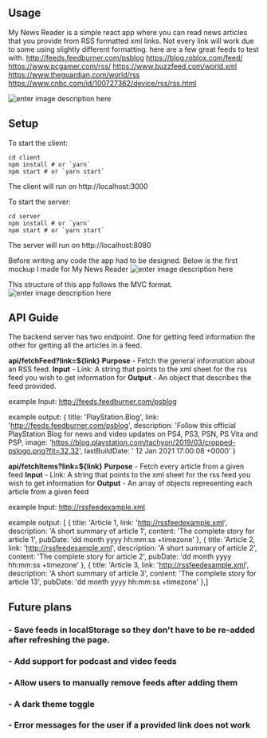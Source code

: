 
## Usage
My News Reader is a simple react app where you can read news articles that you provide from RSS formatted xml links. Not every link will work due to some using slightly different formatting. here are a few great feeds to test with.
http://feeds.feedburner.com/psblog
https://blog.roblox.com/feed/
https://www.pcgamer.com/rss/
https://www.buzzfeed.com/world.xml
https://www.theguardian.com/world/rss
https://www.cnbc.com/id/100727362/device/rss/rss.html

![enter image description here](https://media0.giphy.com/media/1Yr0G20W3gPexYoWex/giphy.gif)
## Setup
To start the client:
```
cd client
npm install # or `yarn`
npm start # or `yarn start`
```

The client will run on http://localhost:3000

To start the server:
```
cd server
npm install # or `yarn`
npm start # or `yarn start`
```

The server will run on http://localhost:8080

Before writing any code the app had to be designed. Below is the first mockup I made for My News Reader
![enter image description here](https://i.imgur.com/lYQN1EX.png)

This structure of this app follows the MVC format. 
![enter image description here](https://i.imgur.com/1PCmbQS.png)

## API Guide
The backend server has two endpoint. One for getting feed information the other for getting all the articles in a feed.

**api/fetchFeed?link=${link}**
**Purpose** - Fetch the general information about an RSS feed.
**Input** - Link: A string that points to the xml sheet for the rss feed you wish to get information for
**Output** - An object that describes the feed provided. 

example Input: http://feeds.feedburner.com/psblog

example output: {
	title: 'PlayStation.Blog',
	link: 'http://feeds.feedburner.com/psblog',
	description: 'Follow this official PlayStation Blog for news and video updates on PS4, PS3, PSN, PS Vita and PSP,
	image: 'https://blog.playstation.com/tachyon/2019/03/cropped-pslogo.png?fit=32,32',
	lastBuildDate: ' 12 Jan 2021 17:00:08 +0000'
}

**api/fetchItems?link=${link}**
**Purpose** - Fetch every article from a given feed
**Input** - Link: A string that points to the xml sheet for the rss feed you wish to get information for
**Output** - An array of objects representing each article from a given feed

example Input: http://rssfeedexample.xml

example output:
[ {
	title: 'Article 1,
	link: 'http://rssfeedexample.xml',
	description: 'A short summary of article 1',
	content: 'The complete story for article 1',
	pubDate: 'dd month yyyy hh:mm:ss +timezone'
},
{
	title: 'Article 2,
	link: 'http://rssfeedexample.xml',
	description: 'A short summary of article 2',
	content: 'The complete story for article 2',
	pubDate: 'dd month yyyy hh:mm:ss +timezone'
},
{
	title: 'Article 3,
	link: 'http://rssfeedexample.xml',
	description: 'A short summary of article 3',
	content: 'The complete story for article 13',
	pubDate: 'dd month yyyy hh:mm:ss +timezone'
},]

## Future plans
### - Save feeds in localStorage so they don't have to be re-added after refreshing the page.
### - Add support for podcast and video feeds
### - Allow users to manually remove feeds after adding them
### - A dark theme toggle
### - Error messages for the user if a provided link does not work

